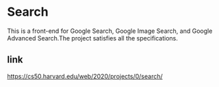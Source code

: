 # Search

This is a front-end for Google Search, Google Image Search, and Google Advanced Search.The project satisfies all the specifications.

## link

https://cs50.harvard.edu/web/2020/projects/0/search/
